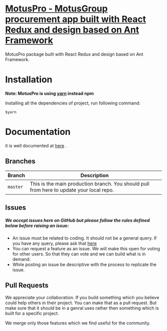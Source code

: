 # [MotusPro - MotusGroup procurement app built with React Redux and design based on Ant Framework](https://motus.pro "MotusPro")
MotusPro package built with React Redux and design based on Ant Framework. 
 
# Installation

**Note: MotusPro is using [yarn](https://yarnpkg.com/en/docs/install) instead npm**

Installing all the dependencies of project, run following command:

``` $yarn ```

# Documentation

it is well documented at [here](http://docs.g-axon.com/wieldy/ "Documentation") .

## Branches
| Branch                           | Description   |
| -------------------------------- | ------------- |
| `master`                         | This is the main production branch. You should pull from here to update your local repo. |

## Issues
##### We accept issues here on GitHub but please follow the rules defined below before raising an issue:

* An issue must be related to coding. It should not be a general query. If you have any query, please ask that [here](https://themeforest.net/item/wieldy-react-redux-admin-template/22277962/support "Support for Wieldy")
* You can request a feature as an issue. We will make this open for voting for other users. So that they can vote and we can build what is in demand.
* While posting an issue be descriptive with the process to replicate the issue.

## Pull Requests
We appreciate your collaboration. If you build something which you believe could help others in their project. You can make that as a pull request. But make sure that it should be in a genral uses rather then something which is built for a specific project.

We merge only those features which we find useful for the community.  